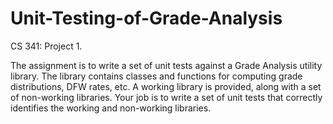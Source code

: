 # Unit-Testing-of-Grade-Analysis
CS 341: Project 1.

The assignment is to write a set of unit tests against a Grade Analysis utility library.  The library contains classes and functions for computing grade distributions, DFW rates, etc.  A working library is provided, along with a set of non-working libraries.  Your job is to write a set of unit tests that correctly identifies the working and non-working libraries. 
